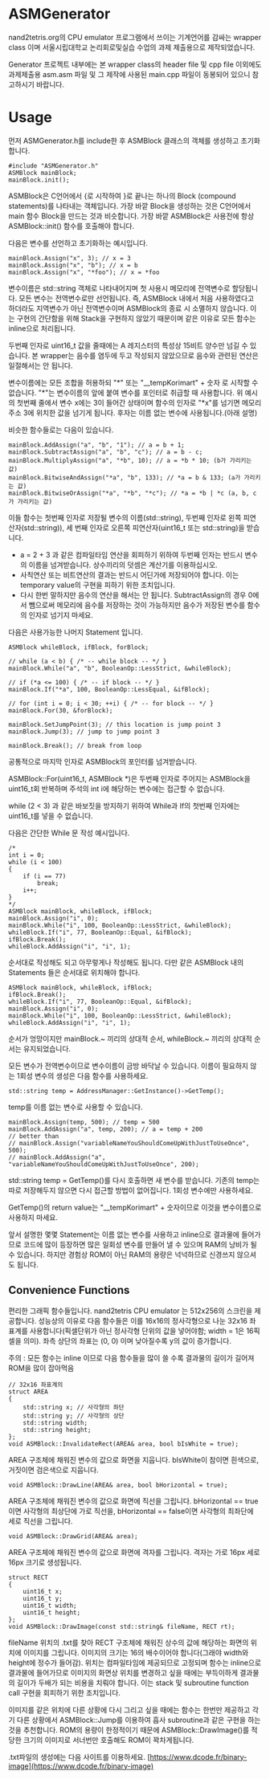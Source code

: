 # ASMGenerator
nand2tetris.org의 CPU emulator 프로그램에서 쓰이는 기계언어를 감싸는 wrapper class 이며 서울시립대학교 논리회로및실습 수업의 과제 제출용으로 제작되었습니다. 

Generator 프로젝트 내부에는 본 wrapper class의 header file 및 cpp file 이외에도 과제제출용 asm.asm 파일 및 그 제작에 사용된 main.cpp 파일이 동봉되어 있으니 참고하시기 바랍니다.

# Usage
먼저 ASMGenerator.h를 include한 후 ASMBlock 클래스의 객체를 생성하고 초기화합니다.

    #include "ASMGenerator.h"
    ASMBlock mainBlock;
    mainBlock.init();

ASMBlock은 C언어에서 {로 시작하여 }로 끝나는 하나의 Block (compound statements)를 나타내는 객체입니다. 가장 바깥 Block을 생성하는 것은 C언어에서 main 함수 Block을 만드는 것과 비슷합니다. 가장 바깥 ASMBlock은 사용전에 항상 ASMBlock::init() 함수를 호출해야 합니다.

다음은 변수를 선언하고 초기화하는 예시입니다.

    mainBlock.Assign("x", 3); // x = 3
    mainBlock.Assign("x", "b"); // x = b
    mainBlock.Assign("x", "*foo"); // x = *foo

변수이름은 std::string 객체로 나타내어지며 첫 사용시 메모리에 전역변수로 할당됩니다. 모든 변수는 전역변수로만 선언됩니다. 즉, ASMBlock 내에서 처음 사용하였다고 하더라도 지역변수가 아닌 전역변수이며 ASMBlock의 종료 시 소멸하지 않습니다. 이는 구현의 간단함을 위해 Stack을 구현하지 않았기 때문이며 같은 이유로 모든 함수는 inline으로 처리됩니다.

두번째 인자로 uint16_t 값을 줄때에는 A 레지스터의 특성상 15비트 양수만 넘길 수 있습니다. 본 wrapper는 음수를 염두에 두고 작성되지 않았으므로 음수와 관련된 연산은 일절해서는 안 됩니다.

변수이름에는 모든 조합을 허용하되 "\*" 또는 "__tempKorimart" + 숫자 로 시작할 수 없습니다. "\*"는 변수이름의 앞에 붙여 변수를 포인터로 취급할 때 사용합니다. 위 예시의 첫번째 줄에서 변수 x에는 3이 들어간 상태이며 함수의 인자로 "*x"를 넘기면 메모리주소 3에 위치한 값을 넘기게 됩니다. 후자는 이름 없는 변수에 사용됩니다.(아래 설명)

비슷한 함수들로는 다음이 있습니다.

    mainBlock.AddAssign("a", "b", "1"); // a = b + 1;
    mainBlock.SubtractAssign("a", "b", "c"); // a = b - c;
    mainBlock.MultiplyAssign("a", "*b", 10); // a = *b * 10; (b가 가리키는 값)
    mainBlock.BitwiseAndAssign("*a", "b", 133); // *a = b & 133; (a가 가리키는 값)
    mainBlock.BitwiseOrAssign("*a", "*b", "*c"); // *a = *b | *c (a, b, c가 가리키는 값)
이들 함수는 첫번째 인자로 저장될 변수의 이름(std::string), 두번째 인자로 왼쪽 피연산자(std::string)), 세 번째 인자로 오른쪽 피연산자(uint16_t 또는 std::string)을 받습니다. 
 - a = 2 + 3 과 같은 컴파일타임  연산을 회피하기 위하여 두번째 인자는 반드시 변수의 이름을 넘겨받습니다. 상수끼리의 덧셈은 계산기를 이용하십시오.
 - 사칙연산 또는 비트연산의 결과는 반드시 어딘가에 저장되어야 합니다. 이는 temporary value의 구현을 피하기 위한 조치입니다.
 - 다시 한번 말하지만 음수의 연산을 해서는 안 됩니다. SubtractAssign의 경우 0에서 뺌으로써 메모리에 음수를 저장하는 것이 가능하지만 음수가 저장된 변수를 함수의 인자로 넘기지 마세요.

다음은 사용가능한 나머지 Statement 입니다.

    ASMBlock whileBlock, ifBlock, forBlock;
    
    // while (a < b) { /* -- while block -- */ }
    mainBlock.While("a", "b", BooleanOp::LessStrict, &whileBlock);
    
    // if (*a <= 100) { /* -- if block -- */ }
    mainBlock.If("*a", 100, BooleanOp::LessEqual, &ifBlock);
    
    // for (int i = 0; i < 30; ++i) { /* -- for block -- */ }
    mainBlock.For(30, &forBlock);
    
    mainBlock.SetJumpPoint(3); // this location is jump point 3
    mainBlock.Jump(3); // jump to jump point 3
    
    mainBlock.Break(); // break from loop
공통적으로 마지막 인자로 ASMBlock의 포인터를 넘겨받습니다.

ASMBlock::For(uint16_t, ASMBlock *)은 두번째 인자로 주어지는 ASMBlock을 uint16_t회 반복하며 주석의 int i에 해당하는 변수에는 접근할 수 없습니다.

while (2 < 3) 과 같은 바보짓을 방지하기 위하여 While과 If의 첫번째 인자에는 uint16_t를 넣을 수 없습니다.

다음은 간단한 While 문 작성 예시입니다.

    /*
    int i = 0;
    while (i < 100)
    {
	    if (i == 77)
		    break;
		i++;
	}
	*/
	ASMBlock mainBlock, whileBlock, ifBlock;
	mainBlock.Assign("i", 0);
	mainBlock.While("i", 100, BooleanOp::LessStrict, &whileBlock);
	whileBlock.If("i", 77, BooleanOp::Equal, &ifBlock);
	ifBlock.Break();
	whileBlock.AddAssign("i", "i", 1);
순서대로 작성해도 되고 아무렇게나 작성해도 됩니다. 다만 같은 ASMBlock 내의 Statements 들은 순서대로 위치해야 합니다.

    ASMBlock mainBlock, whileBlock, ifBlock;
    ifBlock.Break();
    whileBlock.If("i", 77, BooleanOp::Equal, &ifBlock);
    mainBlock.Assign("i", 0);
    mainBlock.While("i", 100, BooleanOp::LessStrict, &whileBlock);
    whileBlock.AddAssign("i", "i", 1);
순서가 엉망이지만 mainBlock.~ 끼리의 상대적 순서, whileBlock.~ 끼리의 상대적 순서는 유지되었습니다.

모든 변수가 전역변수이므로 변수이름이 금방 바닥날 수 있습니다. 이름이 필요하지 않는 1회성 변수의 생성은 다음 함수를 사용하세요.

	std::string temp = AddressManager::GetInstance()->GetTemp();
temp를 이름 없는 변수로 사용할 수 있습니다.

    mainBlock.Assign(temp, 500); // temp = 500
    mainBlock.AddAssign("a", temp, 200); // a = temp + 200
    // better than
    // mainBlock.Assign("variableNameYouShouldComeUpWithJustToUseOnce", 500);
    // mainBlock.AddAssign("a", "variableNameYouShouldComeUpWithJustToUseOnce", 200);
std::string temp = GetTemp()를 다시 호출하면 새 변수를 받습니다. 기존의 temp는 따로 저장해두지 않으면 다시 접근할 방법이 없어집니다. 1회성 변수에만 사용하세요.

GetTemp()의 return value는 "__tempKorimart" + 숫자이므로 이것을 변수이름으로 사용하지 마세요.

앞서 설명한 몇몇 Statement는 이름 없는 변수를 사용하고 inline으로 결과물에 들어가므로 코드에 많이 등장하면 많은 일회성 변수를 만들어 낼 수 있으며 RAM의 낭비가 될 수 있습니다. 하지만 경험상 ROM이 아닌 RAM의 용량은 넉넉하므로 신경쓰지 않으셔도 됩니다.

## Convenience Functions
편리한 그래픽 함수들입니다. nand2tetris CPU emulator 는 512x256의 스크린을 제공합니다. 성능상의 이유로 다음 함수들은 이를 16x16의 정사각형으로 나눈 32x16 좌표계를 사용합니다(픽셀단위가 아닌 정사각형 단위의 값을 넣어야함; width = 1은 16픽셀을 의미). 좌측 상단의 좌표는 (0, 0) 이며 낮아질수록 y의 값이 증가합니다.

주의 : 모든 함수는 inline 이므로 다음 함수들을 많이 쓸 수록 결과물의 길이가 길어져 ROM을 많이 잡아먹음

    // 32x16 좌표계의 
    struct AREA
    {
	    std::string x; // 사각형의 좌단
	    std::string y; // 사각형의 상단
	    std::string width;
	    std::string height;
    };
    void ASMBlock::InvalidateRect(AREA& area, bool bIsWhite = true);
AREA 구조체에 채워진 변수의 값으로 화면을 지웁니다. bIsWhite이 참이면 흰색으로, 거짓이면 검은색으로 지웁니다.

    void ASMBlock::DrawLine(AREA& area, bool bHorizontal = true);
AREA 구조체에 채워진 변수의 값으로 화면에 직선을 그립니다. bHorizontal =\= true 이면 사각형의 최상단에 가로 직선을, bHorizontal == false이면 사각형의 최좌단에 세로 직선을 그립니다.

    void ASMBlock::DrawGrid(AREA& area);
AREA 구조체에 채워진 변수의 값으로 화면에 격자를 그립니다. 격자는 가로 16px 세로 16px 크기로 생성됩니다.

    struct RECT
	{
		uint16_t x;
		uint16_t y;
		uint16_t width;
		uint16_t height;
	};
    void ASMBlock::DrawImage(const std::string& fileName, RECT rt);
fileName 위치의 .txt를 찾아 RECT 구조체에 채워진 상수의 값에 해당하는 화면의 위치에 이미지를 그립니다. 이미지의 크기는 16의 배수이어야 합니다(그래야 width와 height에 정수가 들어감). 위치는 컴파일타임에 제공되므로 고정되며 함수는 inline으로 결과물에 들어가므로 이미지의 화면상 위치를 변경하고 싶을 때에는 부득이하게 결과물의 길이가 두배가 되는 비용을 치뤄야 합니다. 이는 stack 및 subroutine function call 구현을 회피하기 위한 조치입니다.

이미지를 같은 위치에 다른 상황에 다시 그리고 싶을 때에는 함수는 한번만 제공하고 각기 다른 상황에서 ASMBlock::Jump를 이용하여 흡사 subroutine과 같은 구현을 하는것을 추천합니다. ROM의 용량이 한정적이기 때문에 ASMBlock::DrawImage()를 적당한 크기의 이미지로 서너번만 호출해도 ROM이 꽉차게됩니다.

.txt파일의 생성에는 다음 사이트를 이용하세요.
[https://www.dcode.fr/binary-image](https://www.dcode.fr/binary-image)
